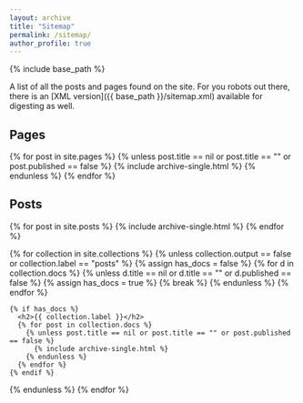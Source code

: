 ```yaml
---
layout: archive
title: "Sitemap"
permalink: /sitemap/
author_profile: true
---
```


{% include base_path %}

A list of all the posts and pages found on the site. For you robots out there, there is an [XML version]({{ base_path }}/sitemap.xml) available for digesting as well.

<h2>Pages</h2>
{% for post in site.pages %}
  {% unless post.title == nil or post.title == "" or post.published == false %}
    {% include archive-single.html %}
  {% endunless %}
{% endfor %}

<h2>Posts</h2>
{% for post in site.posts %}
  {% include archive-single.html %}
{% endfor %}

{% for collection in site.collections %}
  {% unless collection.output == false or collection.label == "posts" %}
    {% assign has_docs = false %}
    {% for d in collection.docs %}
      {% unless d.title == nil or d.title == "" or d.published == false %}
        {% assign has_docs = true %}
        {% break %}
      {% endunless %}
    {% endfor %}

    {% if has_docs %}
      <h2>{{ collection.label }}</h2>
      {% for post in collection.docs %}
        {% unless post.title == nil or post.title == "" or post.published == false %}
          {% include archive-single.html %}
        {% endunless %}
      {% endfor %}
    {% endif %}
  {% endunless %}
{% endfor %}
